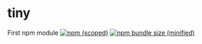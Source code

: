 # tiny
First npm module
[![npm (scoped)](https://img.shields.io/npm/v/@ofuen/tiny.svg)](https://www.npmjs.com/package/@ofuen/tiny)
[![npm bundle size (minified)](https://img.shields.io/bundlephobia/min/@ofuen/tiny.svg)](https://www.npmjs.com/package/@ofuen/tiny)
